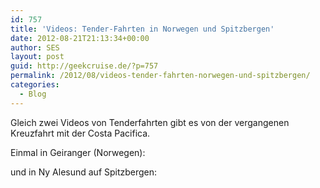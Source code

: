 ```yaml
---
id: 757
title: 'Videos: Tender-Fahrten in Norwegen und Spitzbergen'
date: 2012-08-21T21:13:34+00:00
author: SES
layout: post
guid: http://geekcruise.de/?p=757
permalink: /2012/08/videos-tender-fahrten-norwegen-und-spitzbergen/
categories:
  - Blog
---
```

Gleich zwei Videos von Tenderfahrten gibt es von der vergangenen Kreuzfahrt mit der Costa Pacifica.

Einmal in Geiranger (Norwegen):  


und in Ny Alesund auf Spitzbergen: